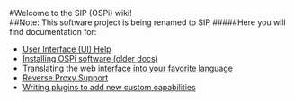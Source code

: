 #Welcome to the SIP (OSPi) wiki!<br/>
##Note: This software project is being renamed to SIP
#####Here you will find documentation for:

- [User Interface (UI) Help](\Help)
- [Installing OSPi software (older docs)](http://rayshobby.net/mediawiki/index.php/Python_Interval_Program_for_OSPi)
- [Translating the web interface into your favorite language](\Translation-doc)
- [Reverse Proxy Support](\Reverse-proxy)
- [Writing plugins to add new custom capabilities](https://github.com/Dan-in-CA/ospi_plugins/wiki)